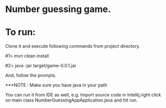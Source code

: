 # Number guessing game.


# To run: 

Clone it and execute following commands from project directory.

#1> mvn clean install

#2> java -jar target/game-0.0.1.jar 

And, follow the prompts.


***NOTE : Make sure you have java in your path

 
You can run it from IDE as well, e.g. Import source code in Intellij,right click on 
main class NumberGuessingAppApplication.java and hit run.
